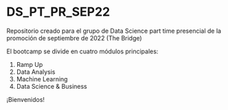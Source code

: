 # DS_PT_PR_SEP22
Repositorio creado para el grupo de Data Science part time presencial de la promoción de septiembre de 2022 (The Bridge)

El bootcamp se divide en cuatro módulos principales:

1. Ramp Up
2. Data Analysis
3. Machine Learning
4. Data Science & Business

¡Bienvenidos!